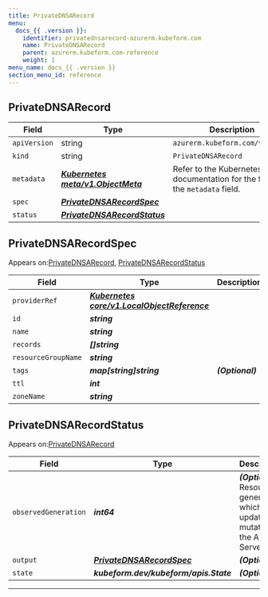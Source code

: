 ```yaml
---
title: PrivateDNSARecord
menu:
  docs_{{ .version }}:
    identifier: privatednsarecord-azurerm.kubeform.com
    name: PrivateDNSARecord
    parent: azurerm.kubeform.com-reference
    weight: 1
menu_name: docs_{{ .version }}
section_menu_id: reference
---
```


## PrivateDNSARecord
| Field | Type | Description |
| ------ | ----- | ----------- |
| `apiVersion` | string | `azurerm.kubeform.com/v1alpha1` |
|    `kind` | string | `PrivateDNSARecord` |
| `metadata` | ***[Kubernetes meta/v1.ObjectMeta](https://kubernetes.io/docs/reference/generated/kubernetes-api/v1.13/#objectmeta-v1-meta)***|Refer to the Kubernetes API documentation for the fields of the `metadata` field.|
| `spec` | ***[PrivateDNSARecordSpec](#PrivateDNSARecordSpec)***||
| `status` | ***[PrivateDNSARecordStatus](#PrivateDNSARecordStatus)***||
## PrivateDNSARecordSpec

Appears on:[PrivateDNSARecord](#PrivateDNSARecord), [PrivateDNSARecordStatus](#PrivateDNSARecordStatus)

| Field | Type | Description |
| ------ | ----- | ----------- |
| `providerRef` | ***[Kubernetes core/v1.LocalObjectReference](https://kubernetes.io/docs/reference/generated/kubernetes-api/v1.13/#localobjectreference-v1-core)***||
| `id` | ***string***||
| `name` | ***string***||
| `records` | ***[]string***||
| `resourceGroupName` | ***string***||
| `tags` | ***map[string]string***| ***(Optional)*** |
| `ttl` | ***int***||
| `zoneName` | ***string***||
## PrivateDNSARecordStatus

Appears on:[PrivateDNSARecord](#PrivateDNSARecord)

| Field | Type | Description |
| ------ | ----- | ----------- |
| `observedGeneration` | ***int64***| ***(Optional)*** Resource generation, which is updated on mutation by the API Server.|
| `output` | ***[PrivateDNSARecordSpec](#PrivateDNSARecordSpec)***| ***(Optional)*** |
| `state` | ***kubeform.dev/kubeform/apis.State***| ***(Optional)*** |
---

